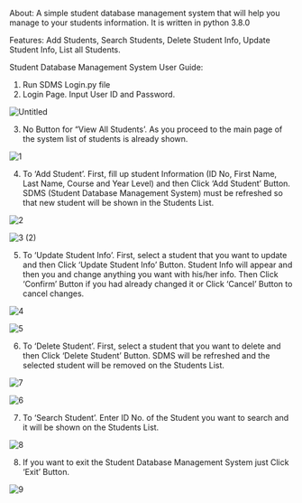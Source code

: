 About:  A simple student database management system that will help you manage to your students information. 
 	It is written in python 3.8.0

Features:
        Add Students,
        Search Students,
        Delete Student Info,
        Update Student Info,
        List all Students.

Student Database Management System User Guide:

1.	Run SDMS Login.py file
2.	Login Page. Input User ID and Password.

![Untitled](https://user-images.githubusercontent.com/60618940/76227227-f299d280-6259-11ea-86d3-1f36c5a2f322.png)

3.	No Button for “View All Students’. As you proceed to the main page of the system list of students is already shown. 

![1](https://user-images.githubusercontent.com/60618940/76227309-12c99180-625a-11ea-8985-cd757dc25cd8.png)

4.	To ‘Add Student’. First, fill up student Information (ID No, First Name, Last Name, Course and Year Level) 
    and then Click ‘Add Student’ Button. SDMS (Student Database Management System) must be refreshed 
    so that new student will be shown in the Students List.

![2](https://user-images.githubusercontent.com/60618940/76227382-32f95080-625a-11ea-97fe-7545dd03314e.png)

![3 (2)](https://user-images.githubusercontent.com/60618940/76227428-43113000-625a-11ea-8965-52a5b86ca40e.png)

5.	To ‘Update Student Info’. First, select a student that you want to update and then Click ‘Update Student Info’ Button. 
    Student Info will appear and then you and change anything you want with his/her info. Then Click ‘Confirm’ Button 
    if you had already changed it or Click ‘Cancel’ Button to cancel changes.

![4](https://user-images.githubusercontent.com/60618940/76227608-866b9e80-625a-11ea-9f83-3c397f4efdcb.png)

![5](https://user-images.githubusercontent.com/60618940/76227657-97b4ab00-625a-11ea-9fcf-d796ebddcfaf.png)

6.	To ‘Delete Student’. First, select a student that you want to delete and then Click ‘Delete Student’ Button. 
SDMS will be refreshed and the selected student will be removed on the Students List.

![7](https://user-images.githubusercontent.com/60618940/76227768-bfa40e80-625a-11ea-9989-b02165eac5c4.png)

![6](https://user-images.githubusercontent.com/60618940/76227797-cb8fd080-625a-11ea-8a17-ae6cc54f94c9.png)

7.	To ‘Search Student’. Enter ID No. of the Student you want to search and it will be shown on the Students List.

![8](https://user-images.githubusercontent.com/60618940/76227895-f24e0700-625a-11ea-9adf-79fb8d7ab7c2.png)

8. If you want to exit the Student Database Management System just Click ‘Exit’ Button.

![9](https://user-images.githubusercontent.com/60618940/76227976-0e51a880-625b-11ea-94cd-f898397632ba.png)
